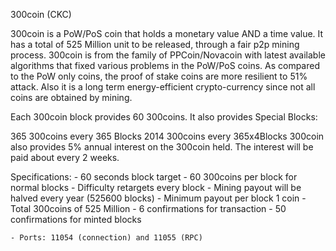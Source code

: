 300coin (CKC)

300coin is a PoW/PoS coin that holds a monetary value AND a time value.
It has a total of 525 Million unit to be released, through a fair p2p mining process.
300coin is from the family of PPCoin/Novacoin with latest available algorithms that fixed various problems in the PoW/PoS coins.
As compared to the PoW only coins, the proof of stake coins are more resilient to 51% attack.
Also it is a long term energy-efficient crypto-currency since not all coins are obtained by mining.

Each 300coin block provides 60 300coins. It also provides Special Blocks:

365 300coins every 365 Blocks
2014 300coins every 365x4Blocks
300coin also provides 5% annual interest on the 300coin held. The interest will be paid about every 2 weeks.

Specifications: - 60 seconds block target - 60 300coins per block for normal blocks - Difficulty retargets every block - Mining payout will be halved every year (525600 blocks) - Minimum payout per block 1 coin - Total 300coins of 525 Million - 6 confirmations for transaction - 50 confirmations for minted blocks

	- Ports: 11054 (connection) and 11055 (RPC)

